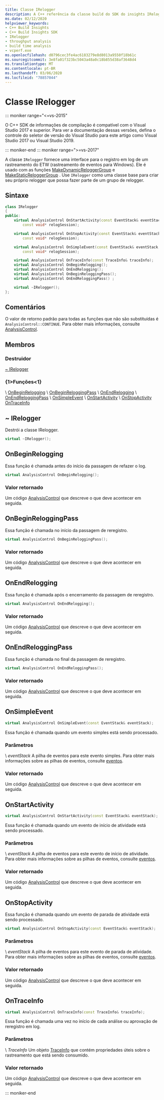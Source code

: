 ```yaml
---
title: Classe IRelogger
description: A C++ referência da classe build do SDK do insights IRelogger.
ms.date: 02/12/2020
helpviewer_keywords:
- C++ Build Insights
- C++ Build Insights SDK
- IRelogger
- throughput analysis
- build time analysis
- vcperf.exe
ms.openlocfilehash: d0796cec3fe4ac6183279e8d8013a9550f18b61c
ms.sourcegitcommit: 3e8fa01f323bc5043a48a0c18b855d38af3648d4
ms.translationtype: MT
ms.contentlocale: pt-BR
ms.lasthandoff: 03/06/2020
ms.locfileid: "78857044"
---
```

# <a name="irelogger-class"></a>Classe IRelogger

::: moniker range="<=vs-2015"

O C++ SDK de informações de compilação é compatível com o Visual Studio 2017 e superior. Para ver a documentação dessas versões, defina o controle do seletor de versão do Visual Studio para este artigo como Visual Studio 2017 ou Visual Studio 2019.

::: moniker-end
::: moniker range=">=vs-2017"

A classe `IRelogger` fornece uma interface para o registro em log de um rastreamento do ETW (rastreamento de eventos para Windows). Ele é usado com as funções [MakeDynamicReloggerGroup](../functions/make-dynamic-relogger-group.md) e [MakeStaticReloggerGroup](../functions/make-static-analyzer-group.md) . Use `IRelogger` como uma classe base para criar seu próprio relogger que possa fazer parte de um grupo de relogger.

## <a name="syntax"></a>Sintaxe

```cpp
class IRelogger
{
public:
    virtual AnalysisControl OnStartActivity(const EventStack& eventStack,
        const void* relogSession);

    virtual AnalysisControl OnStopActivity(const EventStack& eventStack,
        const void* relogSession);

    virtual AnalysisControl OnSimpleEvent(const EventStack& eventStack,
        const void* relogSession);

    virtual AnalysisControl OnTraceInfo(const TraceInfo& traceInfo);
    virtual AnalysisControl OnBeginRelogging();
    virtual AnalysisControl OnEndRelogging();
    virtual AnalysisControl OnBeginReloggingPass();
    virtual AnalysisControl OnEndReloggingPass() ;

    virtual ~IRelogger();
};
```

## <a name="remarks"></a>Comentários

O valor de retorno padrão para todas as funções que não são substituídas é `AnalysisControl::CONTINUE`. Para obter mais informações, consulte [AnalysisControl](analysis-control-enum-class.md).

## <a name="members"></a>Membros

### <a name="destructor"></a>Destruidor

[~ IRelogger](#irelogger-destructor)

### <a name="functions"></a>{1&gt;Funções&lt;1}

\ [OnBeginRelogging](#on-begin-relogging)
\ [OnBeginReloggingPass](#on-begin-relogging-pass)
\ [OnEndRelogging](#on-end-relogging)
\ [OnEndReloggingPass](#on-end-relogging-pass)
\ [OnSimpleEvent](#on-simple-event)
\ [OnStartActivity](#on-start-activity)
\ [OnStopActivity](#on-stop-activity)
[OnTraceInfo](#on-trace-info)

## <a name="irelogger-destructor"></a>~ IRelogger

Destrói a classe IRelogger.

```cpp
virtual ~IRelogger();
```

## <a name="on-begin-relogging"></a>OnBeginRelogging

Essa função é chamada antes do início da passagem de refazer o log.

```cpp
virtual AnalysisControl OnBeginRelogging();
```

### <a name="return-value"></a>Valor retornado

Um código [AnalysisControl](analysis-control-enum-class.md) que descreve o que deve acontecer em seguida.

## <a name="on-begin-relogging-pass"></a>OnBeginReloggingPass

Essa função é chamada no início da passagem de reregistro.

```cpp
virtual AnalysisControl OnBeginReloggingPass();
```

### <a name="return-value"></a>Valor retornado

Um código [AnalysisControl](analysis-control-enum-class.md) que descreve o que deve acontecer em seguida.

## <a name="on-end-relogging"></a>OnEndRelogging

Essa função é chamada após o encerramento da passagem de reregistro.

```cpp
virtual AnalysisControl OnEndRelogging();
```

### <a name="return-value"></a>Valor retornado

Um código [AnalysisControl](analysis-control-enum-class.md) que descreve o que deve acontecer em seguida.

## <a name="on-end-relogging-pass"></a>OnEndReloggingPass

Essa função é chamada no final da passagem de reregistro.

```cpp
virtual AnalysisControl OnEndReloggingPass();
```

### <a name="return-value"></a>Valor retornado

Um código [AnalysisControl](analysis-control-enum-class.md) que descreve o que deve acontecer em seguida.

## <a name="on-simple-event"></a>OnSimpleEvent

```cpp
virtual AnalysisControl OnSimpleEvent(const EventStack& eventStack);
```

Essa função é chamada quando um evento simples está sendo processado.

### <a name="parameters"></a>Parâmetros

\ *eventStack*
A pilha de eventos para este evento simples. Para obter mais informações sobre as pilhas de eventos, consulte [eventos](../event-table.md).

### <a name="return-value"></a>Valor retornado

Um código [AnalysisControl](analysis-control-enum-class.md) que descreve o que deve acontecer em seguida.

## <a name="on-start-activity"></a>OnStartActivity

```cpp
virtual AnalysisControl OnStartActivity(const EventStack& eventStack);
```

Essa função é chamada quando um evento de início de atividade está sendo processado.

### <a name="parameters"></a>Parâmetros

\ *eventStack*
A pilha de eventos para este evento de início de atividade. Para obter mais informações sobre as pilhas de eventos, consulte [eventos](../event-table.md).

### <a name="return-value"></a>Valor retornado

Um código [AnalysisControl](analysis-control-enum-class.md) que descreve o que deve acontecer em seguida.

## <a name="on-stop-activity"></a>OnStopActivity

Essa função é chamada quando um evento de parada de atividade está sendo processado.

```cpp
virtual AnalysisControl OnStopActivity(const EventStack& eventStack);
```

### <a name="parameters"></a>Parâmetros

\ *eventStack*
A pilha de eventos para este evento de parada de atividade. Para obter mais informações sobre as pilhas de eventos, consulte [eventos](../event-table.md).

### <a name="return-value"></a>Valor retornado

Um código [AnalysisControl](analysis-control-enum-class.md) que descreve o que deve acontecer em seguida.

## <a name="on-trace-info"></a>OnTraceInfo

```cpp
virtual AnalysisControl OnTraceInfo(const TraceInfo& traceInfo);
```

Essa função é chamada uma vez no início de cada análise ou aprovação de reregistro em log.

### <a name="parameters"></a>Parâmetros

\ *TraceInfo*
Um objeto [TraceInfo](../cpp-event-data-types/trace-info.md) que contém propriedades úteis sobre o rastreamento que está sendo consumido.

### <a name="return-value"></a>Valor retornado

Um código [AnalysisControl](analysis-control-enum-class.md) que descreve o que deve acontecer em seguida.

::: moniker-end
